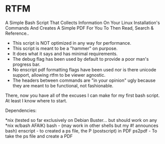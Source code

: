 # RTFM
A Simple Bash Script That Collects Information On Your Linux Installation's Commands And Creates A Simple PDF For You To Then Read, Search &amp; Reference..

* This script is NOT optimized in any way for performance. 
* This script is meant to be a "hammer" on purpose. 
* It does what it says and has minimal requirements.
* The debug flag has been used by default to provide a poor man's progress bar. 
* No enscript pdf formatting flags have been used nor is there unicode support, allowing rtfm to be viewer agnostic.
* The headers between commands are "in your opinion" ugly because they are meant to be functional, not fashionable.

There, now you have all of the excuses I can make for my first bash script. At least I know where to start.

Dependencies:

*nix (tested so far exclusively on Debian Buster... but should work on any *nix w/bash AFAIK)
bash - (may work in other shells but my #! announces bash)
enscript - to created a ps file, the P (postscript) in PDF
ps2pdf - To take the ps file and create a PDF
